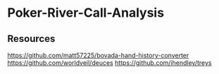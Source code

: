 # Poker-River-Call-Analysis

## Resources
https://github.com/matt57225/bovada-hand-history-converter
https://github.com/worldveil/deuces
https://github.com/ihendley/treys
